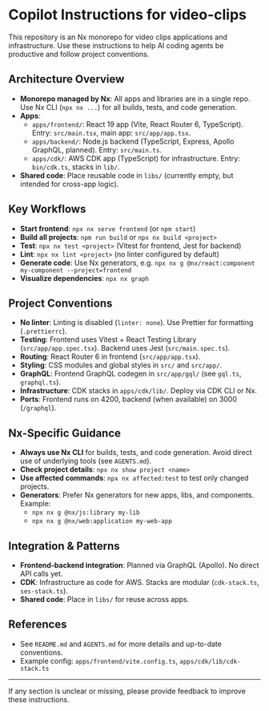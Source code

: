 # Copilot Instructions for video-clips

This repository is an Nx monorepo for video clips applications and infrastructure. Use these instructions to help AI coding agents be productive and follow project conventions.

## Architecture Overview

- **Monorepo managed by Nx**: All apps and libraries are in a single repo. Use Nx CLI (`npx nx ...`) for all builds, tests, and code generation.
- **Apps**:
  - `apps/frontend/`: React 19 app (Vite, React Router 6, TypeScript). Entry: `src/main.tsx`, main app: `src/app/app.tsx`.
  - `apps/backend/`: Node.js backend (TypeScript, Express, Apollo GraphQL, planned). Entry: `src/main.ts`.
  - `apps/cdk/`: AWS CDK app (TypeScript) for infrastructure. Entry: `bin/cdk.ts`, stacks in `lib/`.
- **Shared code**: Place reusable code in `libs/` (currently empty, but intended for cross-app logic).

## Key Workflows

- **Start frontend**: `npx nx serve frontend` (or `npm start`)
- **Build all projects**: `npm run build` or `npx nx build <project>`
- **Test**: `npx nx test <project>` (Vitest for frontend, Jest for backend)
- **Lint**: `npx nx lint <project>` (no linter configured by default)
- **Generate code**: Use Nx generators, e.g. `npx nx g @nx/react:component my-component --project=frontend`
- **Visualize dependencies**: `npx nx graph`

## Project Conventions

- **No linter**: Linting is disabled (`linter: none`). Use Prettier for formatting (`.prettierrc`).
- **Testing**: Frontend uses Vitest + React Testing Library (`src/app/app.spec.tsx`). Backend uses Jest (`src/main.spec.ts`).
- **Routing**: React Router 6 in frontend (`src/app/app.tsx`).
- **Styling**: CSS modules and global styles in `src/` and `src/app/`.
- **GraphQL**: Frontend GraphQL codegen in `src/app/gql/` (see `gql.ts`, `graphql.ts`).
- **Infrastructure**: CDK stacks in `apps/cdk/lib/`. Deploy via CDK CLI or Nx.
- **Ports**: Frontend runs on 4200, backend (when available) on 3000 (`/graphql`).

## Nx-Specific Guidance

- **Always use Nx CLI** for builds, tests, and code generation. Avoid direct use of underlying tools (see `AGENTS.md`).
- **Check project details**: `npx nx show project <name>`
- **Use affected commands**: `npx nx affected:test` to test only changed projects.
- **Generators**: Prefer Nx generators for new apps, libs, and components. Example:
  - `npx nx g @nx/js:library my-lib`
  - `npx nx g @nx/web:application my-web-app`

## Integration & Patterns

- **Frontend-backend integration**: Planned via GraphQL (Apollo). No direct API calls yet.
- **CDK**: Infrastructure as code for AWS. Stacks are modular (`cdk-stack.ts`, `ses-stack.ts`).
- **Shared code**: Place in `libs/` for reuse across apps.

## References

- See `README.md` and `AGENTS.md` for more details and up-to-date conventions.
- Example config: `apps/frontend/vite.config.ts`, `apps/cdk/lib/cdk-stack.ts`

---
If any section is unclear or missing, please provide feedback to improve these instructions.
